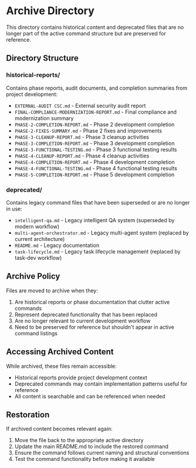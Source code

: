 # Archive Directory

This directory contains historical content and deprecated files that are no longer part of the active command structure but are preserved for reference.

## Directory Structure

### historical-reports/
Contains phase reports, audit documents, and completion summaries from project development:

- `EXTERNAL-AUDIT CSC.md` - External security audit report
- `FINAL-COMPLIANCE-MODERNIZATION-REPORT.md` - Final compliance and modernization summary
- `PHASE-2-COMPLETION-REPORT.md` - Phase 2 development completion
- `PHASE-2-FIXES-SUMMARY.md` - Phase 2 fixes and improvements
- `PHASE-3-CLEANUP-REPORT.md` - Phase 3 cleanup activities
- `PHASE-3-COMPLETION-REPORT.md` - Phase 3 development completion
- `PHASE-3-FUNCTIONAL-TESTING.md` - Phase 3 functional testing results
- `PHASE-4-CLEANUP-REPORT.md` - Phase 4 cleanup activities
- `PHASE-4-COMPLETION-REPORT.md` - Phase 4 development completion
- `PHASE-4-FUNCTIONAL-TESTING.md` - Phase 4 functional testing results
- `PHASE-5-COMPLETION-REPORT.md` - Phase 5 development completion

### deprecated/
Contains legacy command files that have been superseded or are no longer in use:

- `intelligent-qa.md` - Legacy intelligent QA system (superseded by modern workflow)
- `multi-agent-orchestrator.md` - Legacy multi-agent system (replaced by current architecture)
- `README.md` - Legacy documentation
- `task-lifecycle.md` - Legacy task lifecycle management (replaced by task-dev workflow)

## Archive Policy

Files are moved to archive when they:
1. Are historical reports or phase documentation that clutter active commands
2. Represent deprecated functionality that has been replaced
3. Are no longer relevant to current development workflow
4. Need to be preserved for reference but shouldn't appear in active command listings

## Accessing Archived Content

While archived, these files remain accessible:
- Historical reports provide project development context
- Deprecated commands may contain implementation patterns useful for reference
- All content is searchable and can be referenced when needed

## Restoration

If archived content becomes relevant again:
1. Move the file back to the appropriate active directory
2. Update the main README.md to include the restored command
3. Ensure the command follows current naming and structural conventions
4. Test the command functionality before making it available